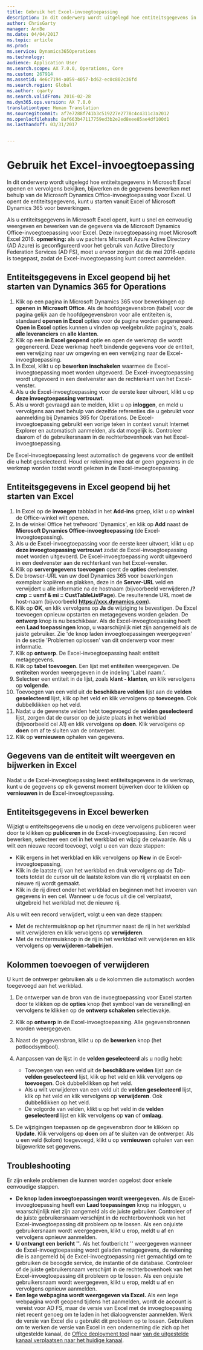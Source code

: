 ```yaml
---
title: Gebruik het Excel-invoegtoepassing
description: In dit onderwerp wordt uitgelegd hoe entiteitsgegevens in Microsoft Excel openen en vervolgens bekijken, bijwerken en de gegevens bewerken met behulp van de Microsoft Dynamics Office-invoegtoepassing voor Excel. U opent de entiteitsgegevens, kunt u starten vanuit Excel of Microsoft Dynamics 365 voor bewerkingen.
author: ChrisGarty
manager: AnnBe
ms.date: 04/04/2017
ms.topic: article
ms.prod: 
ms.service: Dynamics365Operations
ms.technology: 
audience: Application User
ms.search.scope: AX 7.0.0, Operations, Core
ms.custom: 267914
ms.assetid: 4e6c7194-a059-4057-bd62-ec0c802c36fd
ms.search.region: Global
ms.author: cgarty
ms.search.validFrom: 2016-02-28
ms.dyn365.ops.version: AX 7.0.0
translationtype: Human Translation
ms.sourcegitcommit: af7e7288f741b3c519227e2778c4c4311c3a2012
ms.openlocfilehash: 8af663b47117759ed3b2e2ed8eee85ae4df100d1
ms.lasthandoff: 03/31/2017


---
```


# <a name="use-the-excel-add-in"></a>Gebruik het Excel-invoegtoepassing

In dit onderwerp wordt uitgelegd hoe entiteitsgegevens in Microsoft Excel openen en vervolgens bekijken, bijwerken en de gegevens bewerken met behulp van de Microsoft Dynamics Office-invoegtoepassing voor Excel. U opent de entiteitsgegevens, kunt u starten vanuit Excel of Microsoft Dynamics 365 voor bewerkingen.

Als u entiteitsgegevens in Microsoft Excel opent, kunt u snel en eenvoudig weergeven en bewerken van de gegevens via de Microsoft Dynamics Office-invoegtoepassing voor Excel. Deze invoegtoepassing moet Microsoft Excel 2016. **opmerking:** als uw pachters Microsoft Azure Active Directory (AD Azure) is geconfigureerd voor het gebruik van Active Directory Federation Services (AD FS), moet u ervoor zorgen dat de mei 2016-update is toegepast, zodat de Excel-invoegtoepassing kunt correct aanmelden.

## <a name="open-entity-data-in-excel-when-you-start-from-dynamics-365-for-operations"></a>Entiteitsgegevens in Excel geopend bij het starten van Dynamics 365 for Operations
1.  Klik op een pagina in Microsoft Dynamics 365 voor bewerkingen op **openen in Microsoft Office**. Als de hoofdgegevensbron (tabel) voor de pagina gelijk aan de hoofdgegevensbron voor alle entiteiten is, standaard **openen in Excel** opties voor de pagina worden gegenereerd. **Open in Excel** opties kunnen u vinden op veelgebruikte pagina's, zoals **alle leveranciers** en **alle klanten**.
2.  Klik op een **in Excel geopend** optie en open de werkmap die wordt gegenereerd. Deze werkmap heeft bindende gegevens voor de entiteit, een verwijzing naar uw omgeving en een verwijzing naar de Excel-invoegtoepassing.
3.  In Excel, klikt u op **bewerken inschakelen** waarmee de Excel-invoegtoepassing moet worden uitgevoerd. De Excel-invoegtoepassing wordt uitgevoerd in een deelvenster aan de rechterkant van het Excel-venster.
4.  Als u de Excel-invoegtoepassing voor de eerste keer uitvoert, klikt u op **deze invoegtoepassing vertrouwt**.
5.  Als u wordt gevraagd aan te melden, klikt u op **inloggen**, en meld u vervolgens aan met behulp van dezelfde referenties die u gebruikt voor aanmelding bij Dynamics 365 for Operations. De Excel-invoegtoepassing gebruikt een vorige teken in context vanuit Internet Explorer en automatisch aanmelden, als dat mogelijk is. Controleer daarom of de gebruikersnaam in de rechterbovenhoek van het Excel-invoegtoepassing.

De Excel-invoegtoepassing leest automatisch de gegevens voor de entiteit die u hebt geselecteerd. Houd er rekening mee dat er geen gegevens in de werkmap worden totdat wordt gelezen in de Excel-invoegtoepassing.

## <a name="open-entity-data-in-excel-when-you-start-from-excel"></a>Entiteitsgegevens in Excel geopend bij het starten van Excel
1.  In Excel op de **invoegen** tabblad in het **Add-ins** groep, klikt u op **winkel** de Office-winkel wilt openen.
2.  In de winkel Office het trefwoord 'Dynamics', en klik op **Add** naast de **Microsoft Dynamics Office-invoegtoepassing** (de Excel-invoegtoepassing).
3.  Als u de Excel-invoegtoepassing voor de eerste keer uitvoert, klikt u op **deze invoegtoepassing vertrouwt** zodat de Excel-invoegtoepassing moet worden uitgevoerd. De Excel-invoegtoepassing wordt uitgevoerd in een deelvenster aan de rechterkant van het Excel-venster.
4.  Klik op **servergegevens toevoegen** opent de **opties** deelvenster.
5.  De browser-URL van uw doel Dynamics 365 voor bewerkingen exemplaar kopiëren en plakken, deze in de **Server-URL** veld en verwijdert u alle informatie na de hostnaam (bijvoorbeeld verwijderen **/? cmp = usmf & mi = CustTableListPage**). De resulterende URL moet de host-naam (bijvoorbeeld **https://xxx.dynamics.com**).
6.  Klik op **OK**, en klik vervolgens op **Ja** de wijziging te bevestigen. De Excel toevoegen opnieuw opstarten en metagegevens worden geladen. De **ontwerp** knop is nu beschikbaar. Als de Excel-invoegtoepassing heeft een **Laad toepassingen** knop, u waarschijnlijk niet zijn aangemeld als de juiste gebruiker. Zie 'de knop laden invoegtoepassingen weergegeven' in de sectie 'Problemen oplossen' van dit onderwerp voor meer informatie.
7.  Klik op **ontwerp**. De Excel-invoegtoepassing haalt entiteit metagegevens.
8.  Klik op **tabel toevoegen**. Een lijst met entiteiten weergegeven. De entiteiten worden weergegeven in de indeling 'Label naam:'.
9.  Selecteer een entiteit in de lijst, zoals **klant - klanten**, en klik vervolgens op **volgende**.
10. Toevoegen van een veld uit de **beschikbare velden** lijst aan de **velden geselecteerd** lijst, klik op het veld en klik vervolgens op **toevoegen**. Ook dubbelklikken op het veld.
11. Nadat u de gewenste velden hebt toegevoegd de **velden geselecteerd** lijst, zorgen dat de cursor op de juiste plaats in het werkblad (bijvoorbeeld cel A1) en klik vervolgens op **doen**. Klik vervolgens op **doen** om af te sluiten van de ontwerper.
12. Klik op **vernieuwen** ophalen van gegevens.

## <a name="view-and-update-entity-data-in-excel"></a>Gegevens van de entiteit wilt weergeven en bijwerken in Excel
Nadat u de Excel-invoegtoepassing leest entiteitsgegevens in de werkmap, kunt u de gegevens op elk gewenst moment bijwerken door te klikken op **vernieuwen** in de Excel-invoegtoepassing.

## <a name="edit-entity-data-in-excel"></a>Entiteitsgegevens in Excel bewerken
Wijzigt u entiteitsgegevens die u nodig en deze vervolgens publiceren weer door te klikken op **publiceren** in de Excel-invoegtoepassing. Een record bewerken, selecteer een cel in het werkblad en wijzig de celwaarde. Als u wilt een nieuwe record toevoegt, volgt u een van deze stappen:

-   Klik ergens in het werkblad en klik vervolgens op **New** in de Excel-invoegtoepassing.
-   Klik in de laatste rij van het werkblad en druk vervolgens op de Tab-toets totdat de cursor uit de laatste kolom van die rij verplaatst en een nieuwe rij wordt gemaakt.
-   Klik in de rij direct onder het werkblad en beginnen met het invoeren van gegevens in een cel. Wanneer u de focus uit die cel verplaatst, uitgebreid het werkblad met de nieuwe rij.

Als u wilt een record verwijdert, volgt u een van deze stappen:

-   Met de rechtermuisknop op het rijnummer naast de rij in het werkblad wilt verwijderen en klik vervolgens op **verwijderen**.
-   Met de rechtermuisknop in de rij in het werkblad wilt verwijderen en klik vervolgens op **verwijderen**&gt;**tabelrijen**.

## <a name="add-or-remove-columns"></a>Kolommen toevoegen of verwijderen
U kunt de ontwerper gebruiken als u de kolommen die automatisch worden toegevoegd aan het werkblad.

1.  De ontwerper van de bron van de invoegtoepassing voor Excel starten door te klikken op de **opties** knop (het symbool van de versnelling) en vervolgens te klikken op de **ontwerp schakelen** selectievakje.
2.  Klik op **ontwerp** in de Excel-invoegtoepassing. Alle gegevensbronnen worden weergegeven.
3.  Naast de gegevensbron, klikt u op de **bewerken** knop (het potloodsymbool).
4.  Aanpassen van de lijst in de **velden geselecteerd** als u nodig hebt:
    -   Toevoegen van een veld uit de **beschikbare velden** lijst aan de **velden geselecteerd** lijst, klik op het veld en klik vervolgens op **toevoegen**. Ook dubbelklikken op het veld.
    -   Als u wilt verwijderen van een veld uit de **velden geselecteerd** lijst, klik op het veld en klik vervolgens op **verwijderen**. Ook dubbelklikken op het veld.
    -   De volgorde van velden, klikt u op het veld in de **velden geselecteerd** lijst en klik vervolgens op **van** of **omlaag**.

5.  De wijzigingen toepassen op de gegevensbron door te klikken op **Update**. Klik vervolgens op **doen** om af te sluiten van de ontwerper. Als u een veld (kolom) toegevoegd, klikt u op **vernieuwen** ophalen van een bijgewerkte set gegevens.

## <a name="httpspowerappsmicrosoftcomenustutorialsdataplatforminteractiveexceltroubleshootingtroubleshooting"></a>[](https://powerapps.microsoft.com/enus/tutorials/dataplatforminteractiveexcel/#troubleshooting)Troubleshooting
Er zijn enkele problemen die kunnen worden opgelost door enkele eenvoudige stappen.

-   **De knop laden invoegtoepassingen wordt weergegeven.** Als de Excel-invoegtoepassing heeft een **Laad toepassingen** knop na inloggen, u waarschijnlijk niet zijn aangemeld als de juiste gebruiker. Controleer of de juiste gebruikersnaam verschijnt in de rechterbovenhoek van het Excel-invoegtoepassing dit probleem op te lossen. Als een onjuiste gebruikersnaam wordt weergegeven, klikt u erop, meldt u af en vervolgens opnieuw aanmelden.
-   **U ontvangt een bericht ''.** Als het foutbericht '' weergegeven wanneer de Excel-invoegtoepassing wordt geladen metagegevens, de rekening die is aangemeld bij de Excel-invoegtoepassing niet gemachtigd om te gebruiken de beoogde service, de instantie of de database. Controleer of de juiste gebruikersnaam verschijnt in de rechterbovenhoek van het Excel-invoegtoepassing dit probleem op te lossen. Als een onjuiste gebruikersnaam wordt weergegeven, klikt u erop, meldt u af en vervolgens opnieuw aanmelden.
-   **Een lege webpagina wordt weergegeven via Excel.** Als een lege webpagina wordt geopend tijdens het aanmelden, wordt de account is vereist voor AD FS, maar de versie van Excel met de invoegtoepassing niet recent genoeg om te laden in het dialoogvenster aanmelden. Werk de versie van Excel die u gebruikt dit probleem op te lossen. Gebruiken om te werken de versie van Excel in een onderneming die zich op het uitgestelde kanaal, de [Office deployment tool](https://technet.microsoft.com/library/jj219422.aspx) naar [van de uitgestelde kanaal verplaatsen naar het huidige kanaal](https://technet.microsoft.com/library/mt455210.aspx).



